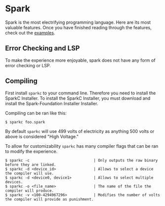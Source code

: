 # Spark
Spark is the most electrifying programming language. Here are its most valuable features. 
Once you have finished reading through the features, check out the [examples]().

## Error Checking and LSP
To make the experience more enjoyable, spark does not have any form of error checking or LSP.

## Compiling
First install `sparkc` to your command line. Therefore you need to install the SparkC Installer.
To install the SparkC Installer, you must download and install the Spark-Foundation Installer Installer. 

Compiling can be ran like this:
```
$ sparkc foo.spark
```

By default `sparkc` will use 499 volts of electricity as anything 500 volts or above is considered "High Voltage."  

To allow for customizability `sparkc` has many compiler flags that can be ran to modify the experience.

```
$ sparkc -c                             | Only outputs the raw binary before they are linked.
$ sparkc -d <device_id>                 | Allows to select a device the compiler will use.
$ sparkc -d <device0, device1>          | Allows to select multiple devices.
$ sparkc -o <file_name>                 | The name of the file the compiler will produce.
$ sparkc -v <100-4294967296>            | Modifies the number of volts the compiler will provide as punishment.
```

